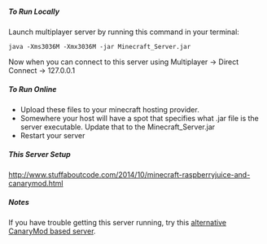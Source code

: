 ##### To Run Locally

Launch multiplayer server by running this command in your terminal:
```
java -Xms3036M -Xmx3036M -jar Minecraft_Server.jar
```

Now when you can connect to this server using Multiplayer -> Direct Connect -> 127.0.0.1

##### To Run Online

- Upload these files to your minecraft hosting provider.
- Somewhere your host will have a spot that specifies what .jar file is the server executable. Update that to the Minecraft_Server.jar
- Restart your server 

##### This Server Setup
http://www.stuffaboutcode.com/2014/10/minecraft-raspberryjuice-and-canarymod.html

##### Notes

If you have trouble getting this server running, try this [alternative CanaryMod based server](https://github.com/teachthenet/TeachCraft-Server/tree/alternative-server).
